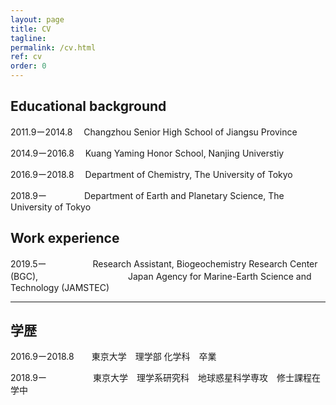 ```yaml
---
layout: page
title: CV
tagline: 
permalink: /cv.html
ref: cv
order: 0
---
```


## Educational background

2011.9ー2014.8　 Changzhou Senior High School of Jiangsu Province

2014.9ー2016.8　 Kuang Yaming Honor School, Nanjing Universtiy

2016.9ー2018.8　 Department of Chemistry, The University of Tokyo

2018.9ー　　　　  Department of Earth and Planetary Science, The University of Tokyo

## Work experience

2019.5ー　　　　　 Research Assistant, Biogeochemistry Research Center (BGC), 
　　　　　　　　　　Japan Agency for Marine-Earth Science and Technology (JAMSTEC)



------------

## 学歴

2016.9ー2018.8　　東京大学　理学部 化学科　卒業

2018.9ー　　　　　 東京大学　理学系研究科　地球惑星科学専攻　修士課程在学中
